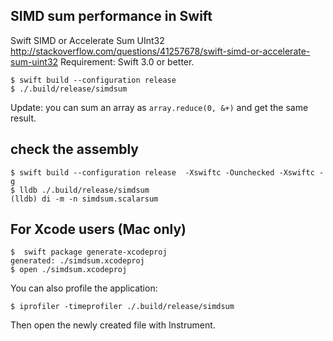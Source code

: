 ## SIMD sum performance in Swift

Swift SIMD or Accelerate Sum UInt32
http://stackoverflow.com/questions/41257678/swift-simd-or-accelerate-sum-uint32
Requirement: Swift 3.0 or better.

```
$ swift build --configuration release
$ ./.build/release/simdsum
```

Update: you can sum an array as ``array.reduce(0, &+)`` and get the same result.

## check the assembly

```
$ swift build --configuration release  -Xswiftc -Ounchecked -Xswiftc -g
$ lldb ./.build/release/simdsum
(lldb) di -m -n simdsum.scalarsum
```

## For Xcode users (Mac only)

```
$  swift package generate-xcodeproj
generated: ./simdsum.xcodeproj
$ open ./simdsum.xcodeproj
```

You can also profile the application:
```
$ iprofiler -timeprofiler ./.build/release/simdsum
```
Then open the newly created file with Instrument.

